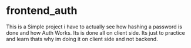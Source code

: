# frontend_auth

This is a Simple project i have to actually see how hashing a password is done and how Auth Works.
Its is done all on client side. Its just to practice and learn thats why im doing it on client side and not backend.
